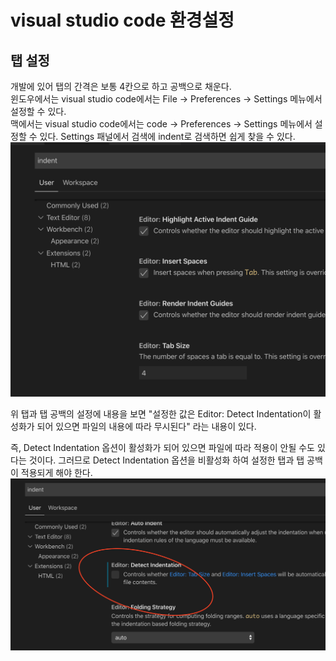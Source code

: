 # visual studio code 환경설정
## 탭 설정
개발에 있어 탭의 간격은 보통 4칸으로 하고 공백으로 채운다.<br/>
윈도우에서는 visual studio code에서는 File -> Preferences -> Settings 메뉴에서 설정할 수 있다.<br/>
맥에서는 visual studio code에서는 code -> Preferences -> Settings 메뉴에서 설정할 수 있다.
Settings 패널에서 검색에 indent로 검색하면 쉽게 찾을 수 있다.
![탭 환경 설정](./images/config_tab.png)
 
위 탭과 탭 공백의 설정에 내용을 보면 "설정한 값은 Editor: Detect Indentation이 활성화가 되어 있으면 파일의 내용에 따라 무시된다" 라는 내용이 있다. 

즉, Detect Indentation 옵션이 활성화가 되어 있으면 파일에 따라 적용이 안될 수도 있다는 것이다. 
그러므로 Detect Indentation 옵션을 비활성화 하여 설정한 탭과 탭 공백이 적용되게 해야 한다. 
![Detect Indentation 옵션 해제](./images/config_tab2.png)